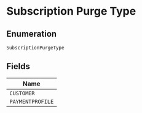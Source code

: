 
# Subscription Purge Type

## Enumeration

`SubscriptionPurgeType`

## Fields

| Name |
|  --- |
| `CUSTOMER` |
| `PAYMENTPROFILE` |


